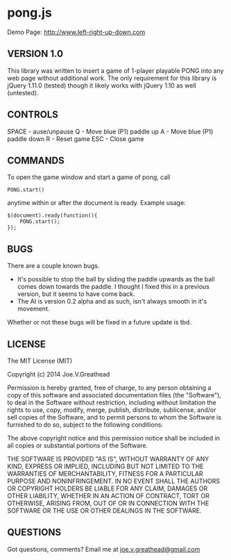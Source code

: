 pong.js
=======

Demo Page: http://www.left-right-up-down.com

VERSION 1.0
-------------------------------------------------------------------------
This library was written to insert a game of 1-player playable PONG into
any web page without additional work. The only requirement for this
library is jQuery 1.11.0 (tested) though it likely works with jQuery 1.10
as well (untested).

CONTROLS
-------------------------------------------------------------------------
SPACE - ause/unpause
Q - Move blue (P1) paddle up
A - Move blue (P1) paddle down
R - Reset game
ESC - Close game

COMMANDS
-------------------------------------------------------------------------
To open the game window and start a game of pong, call
    
    PONG.start()

anytime within or after the document is ready. Example usage:

    $(document).ready(function(){
        PONG.start();
    });


BUGS
-------------------------------------------------------------------------
There are a couple known bugs.
 - It's possible to stop the ball by sliding the paddle upwards as the
ball comes down towards the paddle. I thought I fixed this in a previous
version, but it seems to have come back.
 - The AI is version 0.2 alpha and as such, isn't always smooth
in it's movement.

Whether or not these bugs will be fixed in a future update is tbd.

LICENSE
-------------------------------------------------------------------------
The MIT License (MIT)

Copyright (c) 2014 Joe.V.Greathead

Permission is hereby granted, free of charge, to any person obtaining a copy
of this software and associated documentation files (the "Software"), to deal
in the Software without restriction, including without limitation the rights
to use, copy, modify, merge, publish, distribute, sublicense, and/or sell
copies of the Software, and to permit persons to whom the Software is
furnished to do so, subject to the following conditions:

The above copyright notice and this permission notice shall be included in all
copies or substantial portions of the Software.

THE SOFTWARE IS PROVIDED "AS IS", WITHOUT WARRANTY OF ANY KIND, EXPRESS OR
IMPLIED, INCLUDING BUT NOT LIMITED TO THE WARRANTIES OF MERCHANTABILITY,
FITNESS FOR A PARTICULAR PURPOSE AND NONINFRINGEMENT. IN NO EVENT SHALL THE
AUTHORS OR COPYRIGHT HOLDERS BE LIABLE FOR ANY CLAIM, DAMAGES OR OTHER
LIABILITY, WHETHER IN AN ACTION OF CONTRACT, TORT OR OTHERWISE, ARISING FROM,
OUT OF OR IN CONNECTION WITH THE SOFTWARE OR THE USE OR OTHER DEALINGS IN THE
SOFTWARE.

QUESTIONS
-------------------------------------------------------------------------
Got questions, comments? Email me at joe.v.greathead@gmail.com
